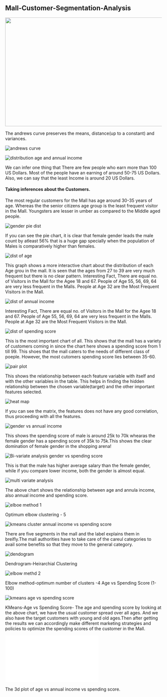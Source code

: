 ## Mall-Customer-Segmentation-Analysis
<img src="https://images.unsplash.com/photo-1519567241046-7f570eee3ce6?ixlib=rb-1.2.1&ixid=eyJhcHBfaWQiOjEyMDd9&auto=format&fit=crop&w=1000&q=80" width="650" height="350">


The andrews curve preserves the means, distance(up to a constant) and variances. 

![andrews curve](https://user-images.githubusercontent.com/64869288/90749071-d8900180-e287-11ea-8d79-c254a2df578e.png)

![distribution age and annual income](https://user-images.githubusercontent.com/64869288/90749397-42a8a680-e288-11ea-8694-f42f480d0941.png)

We can infer one thing that There are few people who earn more than 100 US Dollars. Most of the people have an earning of around 50-75 US Dollars. Also, we can say that the least Income is around 20 US Dollars.
 
#### Taking inferences about the Customers.

The most regular customers for the Mall has age around 30-35 years of age. Whereas the the senior citizens age group is the least frequent visitor in the Mall. Youngsters are lesser in umber as compared to the Middle aged people.

![gender pie dist](https://user-images.githubusercontent.com/64869288/90749576-77b4f900-e288-11ea-87db-2c7a0666c86b.png)

If you can see the pie chart, it is clear that female gender leads the male count by atleast 56%
that is a huge gap specially when the population of Males is comparatively higher than females.

![dist of age](https://user-images.githubusercontent.com/64869288/90749659-961af480-e288-11ea-8842-1bea12af6b27.png)

This graph shows a more interactive chart about the distribution of each Age grou in the mall.
It is seen that the ages from 27 to 39 are very much frequent but there is no clear pattern. Interesting Fact, There are equal no. of Visitors in the Mall for the Agee 18 and 67. People of Age 55, 56, 69, 64 are very less frequent in the Malls. People at Age 32 are the Most Frequent Visitors in the Mall.



![dist of annual income](https://user-images.githubusercontent.com/64869288/90749839-cfebfb00-e288-11ea-8482-380102dd06e7.png)

Interesting Fact, There are equal no. of Visitors in the Mall for the Agee 18 and 67. People of Age 55, 56, 69, 64 are very less frequent in the Malls. People at Age 32 are the Most Frequent Visitors in the Mall.


![dist of spending score](https://user-images.githubusercontent.com/64869288/90749887-e42ff800-e288-11ea-84e5-3c34ac7fe1c4.png)

This is the most important chart of all. 
This shows that the mall has a variety of customers coming in since the chart here shows a spending score from 1 till 99. This shoes that the mall caters to the needs of different class of poeple. However, the most cutomers spending score lies between 35-60.

![pair plot](https://user-images.githubusercontent.com/64869288/90749943-fb6ee580-e288-11ea-840d-1d9a1297f61b.png)

This shows the relationship between each feature variable with itself and with the other variables in the table. This helps in finding the hidden relationship between the chosen variable(target) and the other important features selected.

![heat map](https://user-images.githubusercontent.com/64869288/90750041-1a6d7780-e289-11ea-8472-51966ab8c3d9.png)

If you can see the matrix, the features does not have any good correlation, thus proceeding with all the features.

![gender vs annual income](https://user-images.githubusercontent.com/64869288/90750116-38d37300-e289-11ea-9416-fcf7c0551ae9.png)

This shows the spending score of male is around 25k to 70k whearas the female gender has a spending score of 35k to 75k.This shows the clear domination of female gender in the shopping arena!

![Bi-variate analysis gender vs spending score](https://user-images.githubusercontent.com/64869288/90750160-4a1c7f80-e289-11ea-822a-9fbefc02906d.png)

This is that the male has higher average salary than the female gender, while if you compare lower income, both the gender is almost equal.

![multi variate analysis](https://user-images.githubusercontent.com/64869288/90750295-71734c80-e289-11ea-870d-2d388e0e3860.png)

The above chart shows the relationship between age and annula income, also annual income and spending score.


![elboe method 1](https://user-images.githubusercontent.com/64869288/90750479-b4352480-e289-11ea-9a1c-ee9aa7445ab8.png)

Optimum elbow clustering - 5

![kmeans cluster annual income vs spending score](https://user-images.githubusercontent.com/64869288/90750354-8cde5780-e289-11ea-85a4-5995141b1fef.png)

There are five segments in the mall and the label explains them in breifly.The mall authorities have to take care of the careul categories to avail some benefits so that they move to the general category.

![dendogram](https://user-images.githubusercontent.com/64869288/90750423-9ebffa80-e289-11ea-8433-444f8b781e09.png)

Dendrogram-Heirarchial Clustering

![elbow methd 2](https://user-images.githubusercontent.com/64869288/90750710-0d9d5380-e28a-11ea-9f26-1e2f3c36c155.png)

Elbow method-optimum number of clusters -4 Age vs Spending Score (1-100)

![kmeans age vs spending score](https://user-images.githubusercontent.com/64869288/90750785-27d73180-e28a-11ea-83a8-2b49eddf4c8c.png)

KMeans-Age vs Spending Score- The age and spending score by looking at the above chart, we have the usual customer spread over all ages. And we also have the target customers with young and old ages.Then after getting the results we can accordingly make different marketing strategies and policies to optimize the spending scores of the customer in the Mall.


![alt text](file:///C:/Users/ramravi/Desktop/git/mallcustomersegmentation-analysis/temp-plot.html)

The 3d plot of age vs annual income vs spending score.






























































































